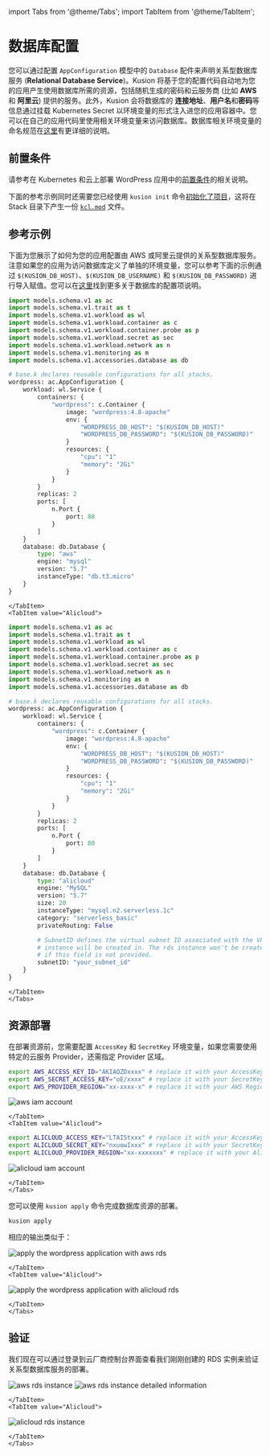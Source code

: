 import Tabs from '@theme/Tabs'; 
import TabItem from '@theme/TabItem'; 

# 数据库配置

您可以通过配置 `AppConfiguration` 模型中的 `Database` 配件来声明关系型数据库服务 (**Relational Database Service**)。Kusion 将基于您的配置代码自动地为您的应用产生使用数据库所需的资源，包括随机生成的密码和云服务商 (比如 **AWS** 和 **阿里云**) 提供的服务。此外，Kusion 会将数据库的 **连接地址**、**用户名**和**密码**等信息通过挂载 Kubernetes Secret 以环境变量的形式注入进您的应用容器中。您可以在自己的应用代码里使用相关环境变量来访问数据库。数据库相关环境变量的命名规范在[这里](/i18n/zh-CN/docusaurus-plugin-content-docs/current/reference/model/naming-conventions.md#%E6%95%B0%E6%8D%AE%E5%BA%93%E6%95%8F%E6%84%9F%E4%BF%A1%E6%81%AF)有更详细的说明。

## 前置条件

请参考在 Kubernetes 和云上部署 WordPress 应用中的[前置条件](/i18n/zh-CN/docusaurus-plugin-content-docs/current/user_docs/getting-started/usecases/deliver-the-wordpress-application-on-kubernetes-and-clouds.md#%E5%89%8D%E7%BD%AE%E6%9D%A1%E4%BB%B6)的相关说明。

下面的参考示例同时还需要您已经使用 `kusion init` 命令[初始化了项目](/i18n/zh-CN/docusaurus-plugin-content-docs/current/user_docs/getting-started/usecases/deliver-the-wordpress-application-on-kubernetes-and-clouds.md#%E5%88%9D%E5%A7%8B%E5%8C%96%E9%A1%B9%E7%9B%AE)，这将在 Stack 目录下产生一份 [`kcl.mod`](/i18n/zh-CN/docusaurus-plugin-content-docs/current/user_docs/guides/working-with-k8s/1-deploy-application.md#kclmod) 文件。

## 参考示例

下面为您展示了如何为您的应用配置由 AWS 或阿里云提供的关系型数据库服务。注意如果您的应用为访问数据库定义了单独的环境变量，您可以参考下面的示例通过 `$(KUSION_DB_HOST)`、`$(KUSION_DB_USERNAME)` 和 `$(KUSION_DB_PASSWORD)` 进行导入赋值。您可以在[这里](/docs/reference/model/catalog_models/database/doc_database.md)找到更多关于数据库的配置项说明。

<Tabs>
<TabItem value="AWS" >

```python
import models.schema.v1 as ac
import models.schema.v1.trait as t
import models.schema.v1.workload as wl
import models.schema.v1.workload.container as c
import models.schema.v1.workload.container.probe as p
import models.schema.v1.workload.secret as sec
import models.schema.v1.workload.network as n
import models.schema.v1.monitoring as m
import models.schema.v1.accessories.database as db

# base.k declares reusable configurations for all stacks.
wordpress: ac.AppConfiguration {
    workload: wl.Service {
        containers: {
            "wordpress": c.Container {
                image: "wordpress:4.8-apache"
                env: {
                    "WORDPRESS_DB_HOST": "$(KUSION_DB_HOST)"
                    "WORDPRESS_DB_PASSWORD": "$(KUSION_DB_PASSWORD)"
                }
                resources: {
                    "cpu": "1"
                    "memory": "2Gi"
                }
            }
        }
        replicas: 2
        ports: [
            n.Port {
                port: 80
            }
        ]
    }
    database: db.Database {
        type: "aws"
        engine: "mysql"
        version: "5.7"
        instanceType: "db.t3.micro"
    }
}
```

```mdx-code-block
</TabItem>
<TabItem value="Alicloud">
```
```python
import models.schema.v1 as ac
import models.schema.v1.trait as t
import models.schema.v1.workload as wl
import models.schema.v1.workload.container as c
import models.schema.v1.workload.container.probe as p
import models.schema.v1.workload.secret as sec
import models.schema.v1.workload.network as n
import models.schema.v1.monitoring as m
import models.schema.v1.accessories.database as db

# base.k declares reusable configurations for all stacks.
wordpress: ac.AppConfiguration {
    workload: wl.Service {
        containers: {
            "wordpress": c.Container {
                image: "wordpress:4.8-apache"
                env: {
                    "WORDPRESS_DB_HOST": "$(KUSION_DB_HOST)"
                    "WORDPRESS_DB_PASSWORD": "$(KUSION_DB_PASSWORD)"
                }
                resources: {
                    "cpu": "1"
                    "memory": "2Gi"
                }
            }
        }
        replicas: 2
        ports: [
            n.Port {
                port: 80
            }
        ]
    }
    database: db.Database {
        type: "alicloud"
        engine: "MySQL"
        version: "5.7"
        size: 20
        instanceType: "mysql.n2.serverless.1c"
        category: "serverless_basic"
        privateRouting: False

        # SubnetID defines the virtual subnet ID associated with the VPC that the rds 
        # instance will be created in. The rds instance won't be created in user's own VPC 
        # if this field is not provided. 
        subnetID: "your_subnet_id"
    }
}
```
```mdx-code-block
</TabItem>
</Tabs>
```

## 资源部署

在部署资源前，您需要配置 `AccessKey` 和 `SecretKey` 环境变量，如果您需要使用特定的云服务 Provider，还需指定 Provider 区域。

<Tabs>
<TabItem value="AWS" >

```bash
export AWS_ACCESS_KEY_ID="AKIAQZDxxxx" # replace it with your AccessKey
export AWS_SECRET_ACCESS_KEY="oE/xxxx" # replace it with your SecretKey
export AWS_PROVIDER_REGION="xx-xxxx-x" # replace it with your AWS Region
```

![aws iam account](/img/docs/user_docs/getting-started/aws-iam-account.png)

```mdx-code-block
</TabItem>
<TabItem value="Alicloud">
```

```bash
export ALICLOUD_ACCESS_KEY="LTAI5txxx" # replace it with your AccessKey
export ALICLOUD_SECRET_KEY="nxuowIxxx" # replace it with your SecretKey
export ALICLOUD_PROVIDER_REGION="xx-xxxxxxx" # replace it with your AliCloud Region
```

![alicloud iam account](/img/docs/user_docs/getting-started/set-rds-access.png)

```mdx-code-block
</TabItem>
</Tabs>
```

您可以使用 `kusion apply` 命令完成数据库资源的部署。

```shell
kusion apply
```

相应的输出类似于：

<Tabs>
<TabItem value="AWS" >

![apply the wordpress application with aws rds](/img/docs/user_docs/getting-started/apply-wordpress-application-with-aws-rds.png)

```mdx-code-block
</TabItem>
<TabItem value="Alicloud">
```

![apply the wordpress application with alicloud rds](/img/docs/user_docs/getting-started/apply-wordpress-application.png)

```mdx-code-block
</TabItem>
</Tabs>
```

## 验证

我们现在可以通过登录到云厂商控制台界面查看我们刚刚创建的 RDS 实例来验证关系型数据库服务的部署。

<Tabs>
<TabItem value="AWS" >

![aws rds instance](/img/docs/user_docs/getting-started/aws-rds-instance.png)
![aws rds instance detailed information](/img/docs/user_docs/getting-started/aws-rds-instance-detail.png)

```mdx-code-block
</TabItem>
<TabItem value="Alicloud">
```

![alicloud rds instance](/img/docs/user_docs/getting-started/alicloud-rds-instance.png)

```mdx-code-block
</TabItem>
</Tabs>
```
